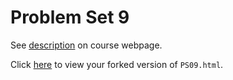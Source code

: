 # Problem Set 9

See [description](https://rudeboybert.github.io/STAT495/#problem_set_9) on course webpage.

Click [here](http://htmlpreview.github.io/?https://github.com/tlee18/PS09/blob/master/PS09.html) to view your forked version of `PS09.html`.